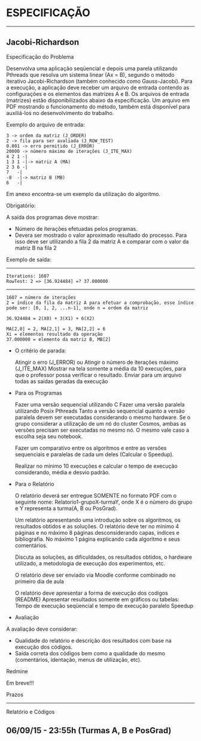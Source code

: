 # ESPECIFICAÇÃO
-----------------------
Jacobi-Richardson
-----------------------

Especificação do Problema

Desenvolva uma aplicação seqüencial e depois uma parela utilizando Pthreads que resolva um sistema linear (Ax = B), segundo o método iterativo Jacobi-Richardson (também conhecido como Gauss-Jacobi). Para a execução, a aplicação deve receber um arquivo de entrada contendo as configurações e os elementos das matrizes A e B. Os arquivos de entrada (matrizes) estão disponibilizados abaixo da especificação. Um arquivo em PDF mostrando o funcionamento do método, também está disponível para auxiliá-los no desenvolvimento do trabalho.

Exemplo do arquivo de entrada:

	3 -> ordem da matriz (J_ORDER)
	2 -> fila para ser avaliada (J_ROW_TEST)
	0.001 -> erro permitido (J_ERROR)
	20000 -> número máximo de iterações (J_ITE_MAX)
	4 2 1 -|
	1 3 1 -|-> matriz A (MA)
	2 3 6 -|
	7   -|
	-8  -|-> matriz B (MB)
	6   -|

Em anexo encontra-se um exemplo da utilização do algoritmo.

Obrigatório:

 A saída dos programas deve mostrar:

- Número de iterações efetuadas pelos programas.
- Devera ser mostrado o valor aproximado resultado do processo. Para isso deve ser utilizando a fila 2 da matriz A e comparar com o valor da matriz B na fila 2

Exemplo de saída:

---------------------------------------------------------
	Iterations: 1607
	RowTest: 2 => [36.924484] =? 37.000000
---------------------------------------------------------

	1607 = número de iterações
	2 = índice da fila da matriz A para efetuar a comprobação, esse índice pode ser: [0, 1, 2, ...n-1], onde n = ordem da matriz

	36.924484 = 2(X0) + 3(X1) + 6(X2)

	MA[2,0] = 2, MA[2,1] = 3, MA[2,2] = 6
	Xi = elementos resultado da operação
	37.000000 = elemento da matriz B, MB[2]

- O critério de parada:

    Atingir o erro (J_ERROR) ou
    Atingir o número de iterações máximo (J_ITE_MAX)
    Mostrar na tela somente a média da 10 execuções, para que o professor possa verificar o resultado.
    Enviar para um arquivo todas as saídas geradas da execução

- Para os Programas

    Fazer uma versão sequencial utilizando C
    Fazer uma versão paralela utilizando Posix Pthreads
    Tanto a versão sequencial quanto a versão paralela devem ser executadas considerando o mesmo hardware.
        Se o grupo considerar a utilização de um nó do cluster Cosmos, ambas as versões precisam ser executadas no mesmo nó. O mesmo vale caso a escolha seja seu notebook.

    Fazer um comparativo entre os algoritmos e entre as versões sequenciais e paralelas de cada um deles (Calcular o Speedup).

    Realizar no mínimo 10 execuções e calcular o tempo de execução considerando, média e desvio padrão.

- Para o Relatório

    O relatório deverá ser entregue SOMENTE no formato PDF com o seguinte nome: Relatorio1-grupoX-turmaY, onde X é o número do grupo e Y representa a turma(A, B ou PosGrad).

    Um relatório apresentando uma introdução sobre os algoritmos, os resultados obtidos e as soluções. O relatório deve ter no mínimo 4 páginas e no máximo 8 páginas desconsiderando capas, indices e bibliografia. No máximo 1 página explicando cada algoritmo e seus comentários.

    Discuta as soluções, as dificuldades, os resultados obtidos, o hardware utilizado, a metodologia de execução dos experimentos, etc.

    O relatório deve ser enviado via Moodle conforme combinado no primeiro dia de aula

    O relatório deve apresentar a forma de execução dos codigos (README)
    Apresentar resultados somente em gráficos ou tabelas:
        Tempo de execução seqüencial e tempo de execução paralelo
        Speedup

- Avaliação

A avaliação deve considerar:
 
  - Qualidade do relatório e descrição dos resultados com base na execução dos códigos.
  - Saída correta dos códigos bem como a qualidade do mesmo (comentários, identação, menus de utilização, etc).

Redmine

Em breve!!!

Prazos

--------------------------------------------
Relatório e Códigos

06/09/15 - 23:55h (Turmas A, B e PosGrad)
--------------------------------------------